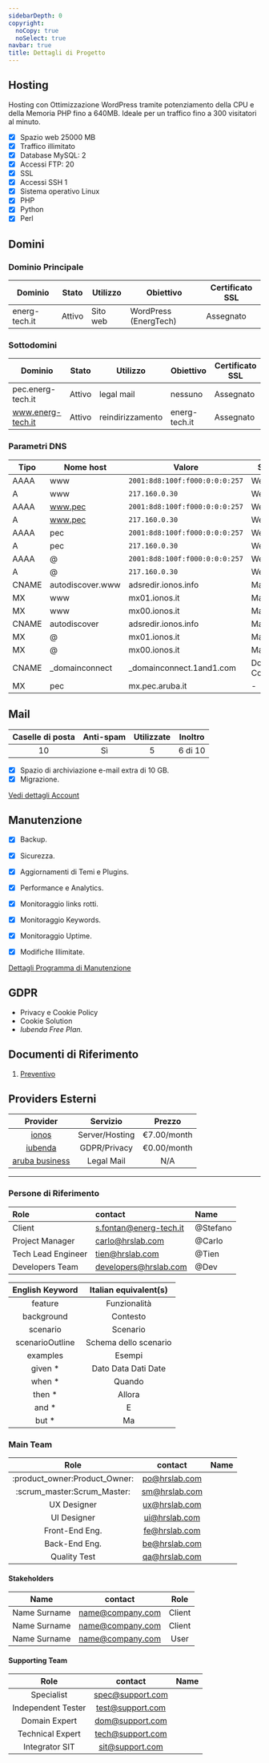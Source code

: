 ```yaml
---
sidebarDepth: 0
copyright:
  noCopy: true
  noSelect: true
navbar: true
title: Dettagli di Progetto
---
```


## Hosting

Hosting con Ottimizzazione WordPress tramite potenziamento della CPU e della Memoria PHP fino a 640MB. Ideale per un traffico fino a 300 visitatori al minuto.

- [x] Spazio web 25000 MB
- [x] Traffico illimitato
- [x] Database MySQL: 2
- [x] Accessi FTP: 20
- [x] SSL
- [x] Accessi SSH 1
- [x] Sistema operativo Linux
- [x] PHP
- [x] Python
- [x] Perl

## Domini

### Dominio Principale

| Dominio       | Stato  | Utilizzo | Obiettivo             | Certificato SSL |
| ------------- | ------ | -------- | --------------------- | --------------- |
| energ-tech.it | Attivo | Sito web | WordPress (EnergTech) | Assegnato       |

### Sottodomini

| Dominio           | Stato  | Utilizzo         | Obiettivo     | Certificato SSL |
| ----------------- | ------ | ---------------- | ------------- | --------------- |
| pec.energ-tech.it | Attivo | legal mail       | nessuno       | Assegnato       |
| www.energ-tech.it | Attivo | reindirizzamento | energ-tech.it | Assegnato       |

### Parametri DNS

| Tipo  | Nome host        | Valore                         | Servizio       |
| ----- | ---------------- | ------------------------------ | -------------- |
| AAAA  | www              | `2001:8d8:100f:f000:0:0:0:257` | Webhosting     |
| A     | www              | `217.160.0.30`                 | Webhosting     |
| AAAA  | www.pec          | `2001:8d8:100f:f000:0:0:0:257` | Webhosting     |
| A     | www.pec          | `217.160.0.30`                 | Webhosting     |
| AAAA  | pec              | `2001:8d8:100f:f000:0:0:0:257` | Webhosting     |
| A     | pec              | `217.160.0.30`                 | Webhosting     |
| AAAA  | @                | `2001:8d8:100f:f000:0:0:0:257` | Webhosting     |
| A     | @                | `217.160.0.30`                 | Webhosting     |
| CNAME | autodiscover.www | adsredir.ionos.info            | Mail           |
| MX    | www              | mx01.ionos.it                  | Mail           |
| MX    | www              | mx00.ionos.it                  | Mail           |
| CNAME | autodiscover     | adsredir.ionos.info            | Mail           |
| MX    | @                | mx01.ionos.it                  | Mail           |
| MX    | @                | mx00.ionos.it                  | Mail           |
| CNAME | \_domainconnect  | \_domainconnect.1and1.com      | Domain Connect |
| MX    | pec              | mx.pec.aruba.it                | -              |

## Mail

| Caselle di posta | Anti-spam | Utilizzate | Inoltro |
| :--------------: | :-------: | :--------: | :-----: |
|        10        |    Sì     |     5      | 6 di 10 | 0 di illimitati utilizzati |

- [x] Spazio di archiviazione e-mail extra di 10 GB.
- [x] Migrazione.

[Vedi dettagli Account](/emails.md)

## Manutenzione

- [x] Backup.
- [x] Sicurezza.
- [x] Aggiornamenti di Temi e Plugins.
- [x] Performance e Analytics.
- [x] Monitoraggio links rotti.
- [x] Monitoraggio Keywords.
- [x] Monitoraggio Uptime.
- [x] Modifiche Illimitate.


[ Dettagli Programma di Manutenzione](/maintenance.md)

## GDPR

- Privacy e Cookie Policy
- Cookie Solution
- _Iubenda Free Plan._


## Documenti di Riferimento

1. [Preventivo](https://102321535.hrslab.com/)


## Providers Esterni

| Provider  | Servizio  | Prezzo  |
| :-------: | :--------: | :-----: |
| [ionos](https://www.ionos.com/) | Server/Hosting  | €7.00/month |
| [iubenda](https://www.iubenda.com/en/) | GDPR/Privacy  | €0.00/month |
| [aruba business](https://business.aruba.it/) | Legal Mail | N/A |

---
### Persone di Riferimento

| Role               | contact                | Name     |
| :----------------- | :--------------------- | :------- |
| Client             | s.fontan@energ-tech.it | @Stefano |
| Project Manager    | carlo@hrslab.com       | @Carlo   |
| Tech Lead Engineer | tien@hrslab.com        | @Tien    |
| Developers Team    | developers@hrslab.com  | @Dev     |

<div class="hide">

| English Keyword | Italian equivalent(s) |
| :-------------: | :-------------------: |
|     feature     |     Funzionalità      |
|   background    |       Contesto        |
|    scenario     |       Scenario        |
| scenarioOutline | Schema dello scenario |
|    examples     |        Esempi         |
|    given \*     |  Dato Data Dati Date  |
|     when \*     |        Quando         |
|     then \*     |        Allora         |
|     and \*      |           E           |
|     but \*      |          Ma           |

### Main Team

|             Role              |    contact    | Name |
| :---------------------------: | :-----------: | :--: |
| :product_owner:Product_Owner: | po@hrslab.com |      |
|  :scrum_master:Scrum_Master:  | sm@hrslab.com |      |
|          UX Designer          | ux@hrslab.com |      |
|          UI Designer          | ui@hrslab.com |      |
|        Front-End Eng.         | fe@hrslab.com |      |
|         Back-End Eng.         | be@hrslab.com |      |
|         Quality Test          | qa@hrslab.com |      |

#### Stakeholders

|     Name     |     contact      |  Role  |
| :----------: | :--------------: | :----: |
| Name Surname | name@company.com | Client |
| Name Surname | name@company.com | Client |
| Name Surname | name@company.com |  User  |

#### Supporting Team

|        Role        |     contact      | Name |
| :----------------: | :--------------: | :--: |
|     Specialist     | spec@support.com |      |
| Independent Tester | test@support.com |      |
|   Domain Expert    | dom@support.com  |      |
|  Technical Expert  | tech@support.com |      |
|   Integrator SIT   | sit@support.com  |      |

</div>

<style>

#new {
background-color: #BADA55;
-webkit-animation: heartbeat 1.5s ease-in-out infinite both;
animation: heartbeat 1.5s ease-in-out infinite both;

}


#my-div {
width    : 800px;
height   : 80px;
overflow : hidden;
position : relative;
margin-top: 40px;
padding: 20px;
}


#my-iframe {
position : absolute;
top      : -350px;
left     : -80px;
width    : 1280px;
height   : 1200px;
}


</style>

